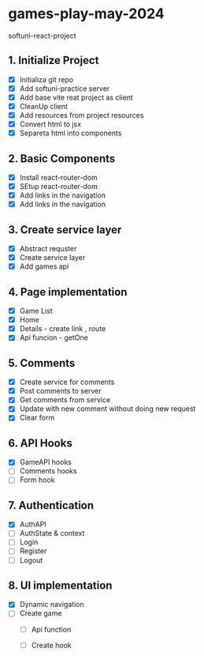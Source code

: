 # games-play-may-2024

softuni-react-project

## 1. Initialize Project

- [x] Initializa git repo
- [x] Add softuni-practice server
- [x] Add base vite reat project as client
- [x] CleanUp client
- [x] Add resources from project resources
- [x] Convert html to jsx
- [x] Separeta html into components

## 2. Basic Components

- [x] Install react-router-dom
- [x] SEtup react-router-dom
- [x] Add links in the navigation
- [x] Add links in the navigation
## 3. Create service layer
- [x] Abstract requster 
- [x] Create service layer 
- [x] Add games api 

## 4. Page implementation
- [x] Game List
- [x] Home
- [x] Details  - create link , route
- [x]  Api funcion - getOne
## 5. Comments
- [x] Create service for comments
- [x] Post comments to server
- [x] Get comments from service
- [x] Update with new comment without doing new request
- [x] Clear form 
## 6. API Hooks
- [x] GameAPI hooks
- [ ] Comments hooks
- [ ] Form hook
## 7. Authentication
- [x] AuthAPI 
- [ ] AuthState & context
- [ ] Login
- [ ] Register
- [ ] Logout
## 8. UI implementation
- [x] Dynamic navigation
- [ ] Create game
  - [ ] Api function
  - [ ] Create hook
 